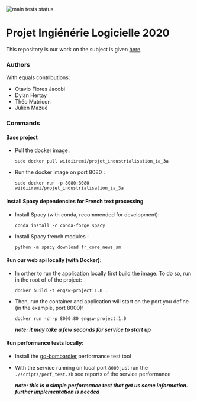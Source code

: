 ![main tests status](https://github.com/Theomat/software-engineering-enseirb-2020/workflows/Tests/badge.svg)

# Projet Ingiénérie Logicielle 2020


This repository is our work on the subject is given [here](https://www.evernote.com/shard/s613/client/snv?noteGuid=79b20255-3a87-0f60-8c3b-2a97c4f84f44&noteKey=475d45236bb0671c2dc5da94049d7f7c&sn=https%3A%2F%2Fwww.evernote.com%2Fshard%2Fs613%2Fsh%2F79b20255-3a87-0f60-8c3b-2a97c4f84f44%2F475d45236bb0671c2dc5da94049d7f7c&title=Projet%2Bing%25C3%25A9nierie%2Blogicielle%2Bpour%2Bl%2527IA).


### Authors

With equals contributions:
  - Otavio Flores Jacobi
  - Dylan Hertay
  - Théo Matricon
  - Julien Mazué


### Commands

#### Base project

- Pull the docker image :

  ```sudo docker pull wiidiiremi/projet_industrialisation_ia_3a```
- Run the docker image on port 8080 :

  ```sudo docker run -p 8080:8080 wiidiiremi/projet_industrialisation_ia_3a```

#### Install Spacy dependencies for French text processing

- Install Spacy (with conda, recommended for development):

  ```conda install -c conda-forge spacy```

- Install Spacy french modules :

  ```python -m spacy download fr_core_news_sm```


#### Run our web api locally (with Docker):


- In orther to run the application locally first build the image. To do so, run in the root of of the project:

  ```docker build -t engsw-project:1.0 .```

- Then, run the container and application will start on the port you define (in the example, port 8000):

  ```docker run -d -p 8000:80 engsw-project:1.0```

  ___note: it may take a few seconds for service to start up___


#### Run performance tests locally:
- Install the [go-bombardier](https://github.com/codesenberg/bombardier) performance test tool

- With the service running on local port `8000` just run the `./scripts/perf_test.sh` see reports of the service performance

  ___note: this is a simple performance test that get us some information. further implementation is needed___
